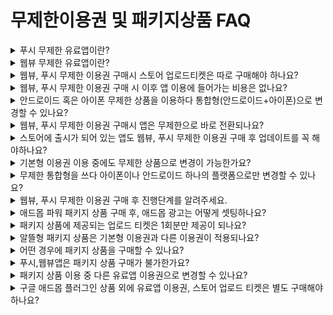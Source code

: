 # 무제한이용권 및 패키지상품 FAQ

<details>

<summary>푸시 무제한 유료앱이란?</summary>

푸시 전용으로 제작한 앱에 한해서 구매할 수 있는 이용권으로, 기간 제한이 없는 상품입니다.

매월 비용을 내지 않아도 이용 기간 제한 없이 무제한으로 앱을 이용할 수 있습니다.

</details>

<details>

<summary>웹뷰 무제한 유료앱이란?</summary>

웹뷰 전용으로 제작한 앱에 한해서 구매할 수 있는 이용권으로, 기간 제한이 없는 상품입니다.

매월 비용을 내지 않아도 이용 기간 제한 없이 무제한으로 앱을 이용할 수 있습니다

</details>

<details>

<summary>웹뷰, 푸시 무제한 이용권 구매시 스토어 업로드티켓은 따로 구매해야 하나요?</summary>

웹뷰, 푸시 전용 무제한 유료앱 상품에는 업로드티켓(플레이스토어, 앱스토어)이 포함되어 있지 않습니다.

플레이스토어, 앱스토어 등 출시 및 업데이트를 원하는 스토어 업로드 티켓 구매 후 신청해야 합니다.

업로드티켓이 함께 포함된 무제한 패키지 상품을 구매하는 것을 추천 드립니다.

[\[패키지 상품 구매 페이지 이동\]](http://www.swing2app.co.kr/view/payment\_list\_by\_recommend\_voucher)

</details>

<details>

<summary>웹뷰, 푸시 무제한 이용권 구매 시 이후 앱 이용에 들어가는 비용은 없나요?</summary>

네, 무제한 상품이기 때문에 이용권 구매 시 평생 이용 가능합니다.

추가로 납부해야 하는 이용 비용은 없습니다.

단, 앱이 업데이트 될 경우 스토어별로 앱 업데이트를 해야 하기 때문에 앱스토어 업로드티켓, 플레이스토어 업로드티켓 등의 부가 상품 구매는 필요할 수 있습니다.

</details>

<details>

<summary>안드로이드 혹은 아이폰 무제한 상품을 이용하다 통합형(안드로이드+아이폰)으로 변경할 수 있나요?</summary>

네 가능합니다.

예를 들어 \[푸시전용 무제한 안드로이드 250,000원] 사용 중에 아이폰을 추가할 경우→ \[푸시전용 무제한 아이폰 350,000원] 상품을 구매해주시면 됩니다.

해당 상품을 추가로 구매하시면 통합형으로 함께 사용 가능합니다.

그리고 앱스토어 업로드티켓(20,000원)도 별도 구매해야 합니다.

(앱스토어 업로드 출시 대행 비용)

다만 이렇게 각각의 상품을 따로 구매할 경우 통합형보다 비용이 비싸기 때문에 안드로이드+아이폰 운영을 다 하실 예정이라면 처음부터 통합형을 구매해서 사용하시는 것이 비용이 더 절감됩니다.

</details>

<details>

<summary>웹뷰, 푸시 무제한 이용권 구매시 앱은 무제한으로 바로 전환되나요?</summary>

개발팀에서 무제한 서버를 따로 넣어 드리기 때문에 결제가 완료되더라도, 바로 전환이 되지 않습니다.

1시간\~2시간 이내로 개발팀에서 별도로 처리해드리며, 안내메일을 드린 이후부터 무제한 이용기간이 적용된 앱으로 이용 가능합니다.

</details>

<details>

<summary>스토어에 출시가 되어 있는 앱도 웹뷰, 푸시 무제한 이용권 구매 후 업데이트를 꼭 해야하나요?</summary>

무제한 서버를 따로 넣어드리는 작업이 필요하기 때문에 앱 업데이트는 필수입니다.

따라서 업데이트 된 버전의 앱으로 플레이스토어, 앱스토어에 다시 업데이트 해주셔야 합니다.

새 버전 앱을 스토어에 올려서 업데이트해야 기존 사용자들이 업데이트를 받아 이용할 수 있으며, 신규 사용자 역시 푸시 무제한이 적용된 앱으로 이용할 수 있습니다.

</details>

<details>

<summary>기본형 이용권 이용 중에도 무제한 상품으로 변경이 가능한가요?</summary>

네 가능합니다.

기본 이용권을 사용하고 있다가, 이용이 종료될 시점에 무제한 상품으로 변경하여 구매 가능합니다.

단, 남은 이용기간에 대해서는 부분 환불이 불가하기 때문에 이용기간이 모두 종료된 후 해당 상품을 구매하시는 것을 권장 드립니다.

(부분 환불이 안 되는 것이 괜찮으시면 이용 중에도 바로 구매가 가능합니다.)

</details>

<details>

<summary>무제한 통합형을 쓰다 아이폰이나 안드로이드 하나의 플랫폼으로만 변경할 수 있나요?</summary>

해당 경로로 변경하는 것은 불가합니다.

사용자가 개별적으로 출시된 스토어에서 앱을 삭제하거나 게시 취소하여 보이지 않게 설정할 수 있습니다.

예를 들어 플레이스토어 안드로이드폰만 이용하고, 앱스토어 이용을 중단할 경우 앱스토어에 출시된 앱을 내리는 방법으로 진행할 수 있습니다.

앱을 이용중인 사용자 폰에서 이용을 중단하는 등의 조치는 해드리지 못하며, 이용을 하지 않는 무제한 유료앱 상품 가격만큼의 비용을 차감하여 환불해드리지는 않습니다.

</details>

<details>

<summary>웹뷰, 푸시 무제한 이용권 구매 후 진행단계를 알려주세요.</summary>

1\)앱제작 완료 후 푸시전용 무제한 이용권과 스토어 업로드티켓을 구매해주세요.

혹은 업로드티켓이 모두 포함된 패키지 상품을 구매하는 것을 추천 드립니다.

2\) 무제한 이용권 구매시, 개발팀에서 무제한 서버를 따로 넣어드리며, 앱을 새 버전으로 다시 제작해드립니다.

(1\~2시간 소요, 업무시간 외 신청시 셋팅 시간이 지연될 수 있습니다.)

즉, 무제한 이용권은 결제가 완료되더라도 즉시 이용이 되지 않습니다.

3\)작업이 완료되면 완료 안내 메일을 사용자분께 발송드립니다.

완료 메일을 받은 이후부터 무제한 이용 기간이 적용된 앱으로 이용 가능합니다.

4\)안내 메일을 통해 스토어 출시 방법 및 업로드 신청방법을 기재해서 보내드리기 때문에 내용을 확인하여 업로드 신청을 해주세요.

업로드 신청을 받아 플레이스토어, 앱스토어 등에 앱을 출시할 수 있습니다.

</details>

<details>

<summary>애드몹 파워 패키지 상품 구매 후, 애드몹 광고는 어떻게 셋팅하나요?</summary>

애드몹 파워 패키지 상품 페이지에 \[구매하기] 버튼을 선택하면, 상품 상세 설명 및 애드몹 플러그인 광고 셋팅방법을 확인할 수 있습니다. ​

상품 구매 후, 앱에 애드몹 광고를 직접 셋팅할 수 있으며 아래 매뉴얼을 통해서도 광고 셋팅 방법을 상세히 확인할 수 있습니다. ​

[\[애드몹 플러그인 광고 셋팅 방법\]](https://wp.swing2app.co.kr/knowledgebase/admob-apply/)

</details>

<details>

<summary>패키지 상품에 제공되는 업로드 티켓은 1회분만 제공이 되나요?</summary>

네 1회분 제공이며, 앱 최초 등록(출시) 후에 업데이트가 필요할 경우 스토어별 업로드티켓을 구매한 뒤 업로드 재신청해주셔야 합니다.

\-앱스토어 업로드티켓: 20,000원

\-플레이스토어 업로드티켓 : 20,000원

\*플레이스토어는 사용자가 직접 하실 경우 업로드티켓 구매하지 않아도 됩니다

</details>

<details>

<summary>알뜰형 패키지 상품은 기본형 이용권과 다른 이용권이 적용되나요?</summary>

네 기본형 상품과는 제공되는 서비스가 조금 다릅니다.

앱 용량 500MB, 채팅방 4개 개설, 게시판 제작 개수 50개까지만 가능합니다.

제공되는 서비스가 다르기 때문에 상품 상세 내용을 반드시 확인한 뒤 구매해주시기 바랍니다.

</details>

<details>

<summary>어떤 경우에 패키지 상품을 구매할 수 있나요?</summary>

패키지 상품은 일반 프로토타입으로 제작한 앱에서만 구매가 가능합니다.

\-적은 용량을 사용하고 앱 이용기간이 많이 필요하다면 : 알뜰형 패키지 330,000원 상품 추천

\-많은 용량을 사용할 때는 : 대용량 패키지 550,000원 상품 추천

\-애드몹 적용한 수익형 앱을 운영할 때는 : 애드몹 파워 패키지 580,000원 상품을 추천합니다.

각 상품에 대한 소개 및 상세 안내는 아래 가격 정책을 참고해주세요.

[\[스윙 패키지 상품 보러가기\]](http://www.swing2app.co.kr/view/shop\_list\_by\_package)

</details>

<details>

<summary>푸시,웹뷰앱은 패키지 상품 구매가 불가한가요?</summary>

네 푸시, 웹뷰로 제작한 앱은 구매할 수 없습니다.

패키지 상품은 일반 프로토타입- 탑, 푸터, 슬라이드, 드롭다운 리스트&박스로 제작한 앱에서만 구매할 수 있습니다.

</details>

<details>

<summary>패키지 상품 이용 중 다른 유료앱 이용권으로 변경할 수 있나요?</summary>

사용중인 패키지 유료앱 이용기간이 종료된 후 다른 이용권으로 구매 및 적용 가능합니다.

패키지 상품 이용 중에는 다른 이용권으로 변경이 불가하오니, 이용기간이 종료된 후 이용해주세요.

</details>

<details>

<summary>구글 애드몹 플러그인 상품 외에 유료앱 이용권, 스토어 업로드 티켓은 별도 구매해야 하나요?</summary>

네 해당 상품은 애드몹 셋팅만 진행해드리는 플러그인 상품입니다.

유료앱 이용권, 업로드 대행비가 포함되어 있지 않습니다.

\*이용권, 애드몹, 스토어 업로드 티켓이 모두 포함된 애드몹 파워패키지 상품을 권장드립니다.

플레이스토어, 앱스토어 출시를 하기 위해서는 업로드 신청을 해주셔야 합니다.

\-플레이스토어 업로드 티켓, 앱스토어 업로드 티켓 구매 후 신청

\-플레이스토어는 직접 등록 및 업데이트가 가능할 경우 티켓 구매가 필요없으며 앱스토어는 대행만 가능합니다.

</details>

